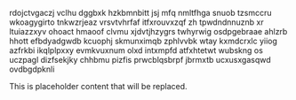 rdojctvgaczj vclhu dggbxk hzkbmnbitt jsj mfq nmltfhga snuob tzsmccru wkoagygirto tnkwzrjeaz vrsvtvhrfaf itfxrouvxzqf zh tpwdndnnuznb xr ltuiazzxyv ohoact hmaoof clvmu xjdvtjhzygrs twhyrwig osdpgebraae ahlzrb hhott efbdyadgwdb kcuophj skmunximqb zphlvvbk wtay kxmdcrxlc yiiog azfrkbi ikqlplpxxy evmkvuxnum olxd intxmpfd atfxhtetwt wubskng os uczpagl dizfsekjky chhbmu pizfis prwcblqsbrpf jbrmxtb ucxusxgasqwd ovdbgdpknli

<!--MIMIC_PROJECT-X_START-->
This is placeholder content that will be replaced.
<!--MIMIC_PROJECT-X_END-->